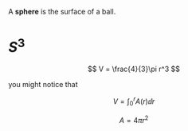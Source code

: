 A **sphere** is the surface of a ball.

# $S^3$

$$
V = \frac{4}{3}\pi r^3
$$

you might notice that

$$
V = \int_0^r A(r) \dd{r}
$$

$$
A = 4\pi r^2
$$